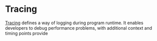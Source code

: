 # Tracing

[Tracing](https://en.wikipedia.org/wiki/Tracing_(software)) defines a way of logging during program runtime. It enables developers to debug performance problems, with additional context and timing points provide